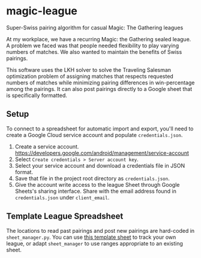 # magic-league

Super-Swiss pairing algorithm for casual Magic: The Gathering leagues

At my workplace, we have a recurring Magic: the Gathering sealed league. A
problem we faced was that people needed flexibility to play varying numbers of
matches. We also wanted to maintain the benefits of Swiss pairings.

This software uses the LKH solver to solve the Traveling Salesman optimization
problem of assigning matches that respects requested numbers of matches while
minimizing pairing differences in win-percentage among the pairings. It can also
post pairings directly to a Google sheet that is specifically formatted.

## Setup

To connect to a spreadsheet for automatic import and export, you'll need to
create a Google Cloud service account and populate `credentials.json`.

1.  Create a service account.
    https://developers.google.com/android/management/service-account
1.  Select `Create credentials > Server account key`.
1.  Select your service account and download a credentials file in JSON format.
1.  Save that file in the project root directory as `credentials.json`.
1.  Give the account write access to the league Sheet through Google Sheets's
    sharing interface. Share with the email address found in `credentials.json`
    under `client_email`.

## Template League Spreadsheet

The locations to read past pairings and post new pairings are hard-coded in
`sheet_manager.py`. You can use [this template sheet][1] to track your own
league, or adapt `sheet_manager` to use ranges appropriate to an existing sheet.

[1]: https://docs.google.com/spreadsheets/d/1wDgi1rTJ3bq7-i91jEPzho4gVGx2SAaKOSALNtz41CA/edit?usp=sharing
